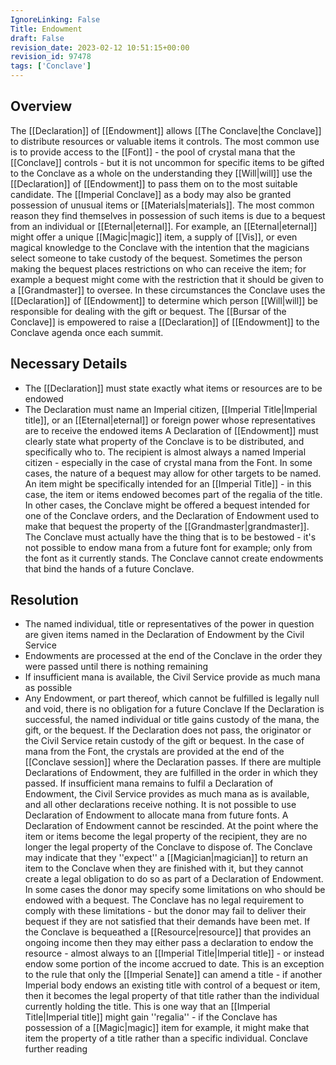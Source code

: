 ```yaml
---
IgnoreLinking: False
Title: Endowment
draft: False
revision_date: 2023-02-12 10:51:15+00:00
revision_id: 97478
tags: ['Conclave']
---
```


## Overview
The [[Declaration]] of [[Endowment]] allows [[The Conclave|the Conclave]] to distribute resources or valuable items it controls. The most common use is to provide access to the [[Font]] - the pool of crystal mana that the [[Conclave]] controls - but it is not uncommon for specific items to be gifted to the Conclave as a whole on the understanding they [[Will|will]] use the [[Declaration]] of [[Endowment]] to pass them on to the most suitable candidate. 
The [[Imperial Conclave]] as a body may also be granted possession of unusual items or [[Materials|materials]]. The most common reason they find themselves in possession of such items is due to a bequest from an individual or [[Eternal|eternal]]. For example, an [[Eternal|eternal]] might offer a unique [[Magic|magic]] item, a supply of [[Vis]], or even magical knowledge to the Conclave with the intention that the magicians select someone to take custody of the bequest. Sometimes the person making the bequest places restrictions on who can receive the item; for example a bequest might come with the restriction that it should be given to a [[Grandmaster]] to oversee.
In these circumstances the Conclave uses the [[Declaration]] of [[Endowment]] to determine which person [[Will|will]] be responsible for dealing with the gift or bequest.
The [[Bursar of the Conclave]] is empowered to raise a [[Declaration]] of [[Endowment]] to the Conclave agenda once each summit.
## Necessary Details
* The [[Declaration]] must state exactly what items or resources are to be endowed
* The Declaration must name an Imperial citizen, [[Imperial Title|Imperial title]], or an [[Eternal|eternal]] or foreign power whose representatives are to receive the endowed items
A Declaration of [[Endowment]] must clearly state what property of the Conclave is to be distributed, and specifically who to. The recipient is almost always a named Imperial citizen - especially in the case of crystal mana from the Font. In some cases, the nature of a bequest may allow for other targets to be named. An item might be specifically intended for an [[Imperial Title]] - in this case, the item or items endowed becomes part of the regalia of the title. In other cases, the Conclave might be offered a bequest intended for one of the Conclave orders, and the Declaration of Endowment used to make that bequest the property of the [[Grandmaster|grandmaster]].
The Conclave must actually have the thing that is to be bestowed - it's not possible to endow mana from a future font for example; only from the font as it currently stands. The Conclave cannot create endowments that bind the hands of a future Conclave.
## Resolution
* The named individual, title or representatives of the power in question are given items named in the Declaration of Endowment by the Civil Service
* Endowments are processed at the end of the Conclave in the order they were passed until there is nothing remaining
* If insufficient mana is available, the Civil Service provide as much mana as possible
* Any Endowment, or part thereof, which cannot be fulfilled is legally null and void, there is no obligation for a future Conclave
If the Declaration is successful, the named individual or title gains custody of the mana, the gift, or the bequest. If the Declaration does not pass, the originator or the Civil Service retain custody of the gift or bequest.
In the case of mana from the Font, the crystals are provided at the end of the [[Conclave session]] where the Declaration passes. If there are multiple Declarations of Endowment, they are fulfilled in the order in which they passed. If insufficient mana remains to fulfil a Declaration of Endowment, the Civil Service provides as much mana as is available, and all other declarations receive nothing. It is not possible to use Declaration of Endowment to allocate mana from future fonts.
A Declaration of Endowment cannot be rescinded. At the point where the item or items become the legal property of the recipient, they are no longer the legal property of the Conclave to dispose of. The Conclave may indicate that they ''expect'' a [[Magician|magician]] to return an item to the Conclave when they are finished with it, but they cannot create a legal obligation to do so as part of a Declaration of Endowment.
In some cases the donor may specify some limitations on who should be endowed with a bequest. The Conclave has no legal requirement to comply with these limitations - but the donor may fail to deliver their bequest if they are not satisfied that their demands have been met.
If the Conclave is bequeathed a [[Resource|resource]] that provides an ongoing income then they may either pass a declaration to endow the resource - almost always to an [[Imperial Title|Imperial title]] - or instead endow some portion of the income accrued to date. This is an exception to the rule that only the [[Imperial Senate]] can amend a title - if another Imperial body endows an existing title with control of a bequest or item, then it becomes the legal property of that title rather than the individual currently holding the title. This is one way that an [[Imperial Title|Imperial title]] might gain ''regalia'' - if the Conclave has possession of a [[Magic|magic]] item for example, it might make that item the property of a title rather than a specific individual.
Conclave further reading